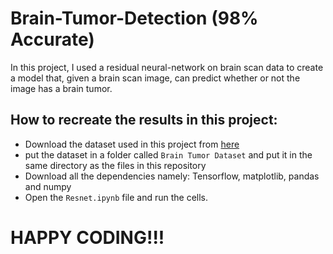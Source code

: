 # Brain-Tumor-Detection (98% Accurate)
In this project, I used a residual neural-network on brain scan data to create a model that, given a brain scan image, can predict whether or not the image has a brain tumor. 
## How to recreate the results in this project:
  - Download the dataset used in this project from [here](https://www.kaggle.com/datasets/preetviradiya/brian-tumor-dataset?datasetId=1343913&select=Brain+Tumor+Data+Set)
  - put the dataset in a folder called `Brain Tumor Dataset` and put it in the same directory as the files in this repository
  - Download all the dependencies namely: Tensorflow, matplotlib, pandas and numpy
  - Open the `Resnet.ipynb` file and run the cells.


# HAPPY CODING!!!
  
